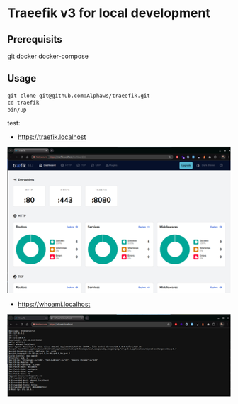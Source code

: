 # Traeefik v3 for local development

## Prerequisits

git
docker
docker-compose

## Usage
```shell
git clone git@github.com:Alphaws/traeefik.git
cd traefik
bin/up
```
test: 
- https://traefik.localhost

![](./doc/traefik_dashboard.png)

- https://whoami.localhost

![](./doc/whoami.png)
